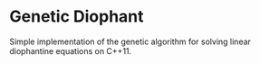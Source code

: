 # Genetic Diophant
Simple implementation of the genetic algorithm for solving linear diophantine equations on C++11.

